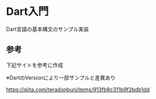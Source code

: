 # Dart入門
Dart言語の基本構文のサンプル実装

## 参考
下記サイトを参考に作成

※DartのVersionにより一部サンプルと差異あり

https://qiita.com/teradonburi/items/913fb8c311b9f2bdb1dd